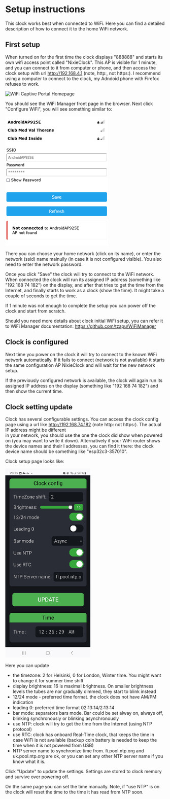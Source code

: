 # Setup instructions

This clock works best when connected to WiFi. Here you can find a detailed description of how to connect it to the home WiFi network.

## First setup

When turned on for the first time the clock displays "888888" and starts its own wifi access point called "NixieClock". This AP is visible for 1 minute, and you can connect to
it from computer or phone, and then access the clock setup with url http://192.168.4.1 (note, http:, not https:).
I recommend using a computer to connect to the clock, my Adndoid phone with Firefox refuses to work.

![WiFi Captive Portal Homepage](http://i.imgur.com/YPvW9eql.png)

You should see the WiFi Manager front page in the browser. Next click "Configure WiFi", you will see something similar to:

![clock text](https://github.com/alexander-krotov/apollo-clock/blob/main/wifiselect.png?raw=true)

There you can choose your home network (click on its name), or enter the network (ssid) name mainully (in case it is not configured visible).
You also need to enter the network password.

Once you click "Save" the clock will try to connect to the WiFi network. When connected the clock will run its assigned IP address (something like "192 168 74 182") on the display,
and after that tries to get the time from the Internet, and finally starts to work as a clock (show the time). It might take a couple of seconds to get the time.

If 1 minute was not enough to complete the setup you can power off the clock and start from scratch.

Should you need more details about clock initial WiFi setup, you can refer it to WiFi Manager documentation: https://github.com/tzapu/WiFiManager

## Clock is configured

Next time you power on the clock it will try to connect to the known WiFi network automatically. If it fails to connect (network is not available) it starts the same
configuration AP NixieClock and will wait for the new network setup.

If the previously configured network is available, the clock will again run its assigned IP address on the display (something like "192 168 74 182") and then show the current time.

## Clock setting update

Clock has several configurable settings. You can access the clock config page using a url like http://192.168.74.182 (note http: not https:). The actual IP address might be different  
in your network, you should use the one the clock did show when powered on (you may want to write it down). Alternatively if your WiFi router shows the device names and their I
addresses, you can find it there: the clock device name should be something like "esp32c3-357010".

Clock setup page looks like:

![clock text](https://github.com/alexander-krotov/apollo-clock/blob/main/config.png?raw=true)

Here you can update
- the timezone: 2 for Helsinki, 0 for London, Winter time. You might want to change it for summer time shift
- display brightness: 16 is maximal brightness. On smaller brightness levels the tubes are nor gradually dimmed, they start to blink instead
- 12/24 mode - preferred time format. the clock does not have AM/PM indication
- leading 0: preferred time format 02:13:14/2:13:14
- bar mode: separators bars mode. Bar could be set alway on, always off, blinking synchronously or blinking asynchronously
- use NTP: clock will try to get the time from the Internet (using NTP protocol)
- use RTC: clock has onboard Real-Time clock, that keeps the time in case WiFi is not available (backup coin battery is needed to keep the time when it is not powered from USB)
- NTP server name to synchronize time from. fi.pool.ntp.org and uk.pool.ntp.org are ok, or you can set any other NTP server name if you know what it is.

Click "Update" to update the settings. Settings are stored to clock memory and survive over powering off.

On the same page you can set the time manually. Note, if "use NTP" is on the clock will reset the time to the time it has read from NTP soon.




